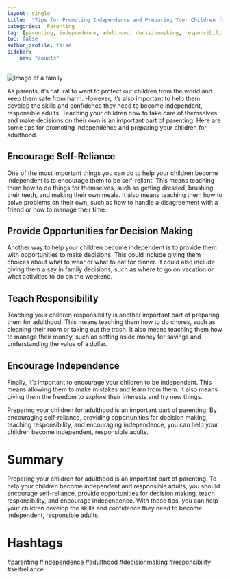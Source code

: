```yaml
---
layout: single
title:  "Tips for Promoting Independence and Preparing Your Children for Adulthood"
categories:  Parenting
tag: [parenting, independence, adulthood, decisionmaking, responsibility, selfreliance, ]
toc: false
author_profile: false
sidebar:
    nav: "counts"
---
```

    
![Image of a family](https://images.pexels.com/photos/145939/pexels-photo-145939.jpeg?auto=compress&cs=tinysrgb&dpr=2&h=650&w=940)

As parents, it’s natural to want to protect our children from the world and keep them safe from harm. However, it’s also important to help them develop the skills and confidence they need to become independent, responsible adults. Teaching your children how to take care of themselves and make decisions on their own is an important part of parenting. Here are some tips for promoting independence and preparing your children for adulthood.

## Encourage Self-Reliance

One of the most important things you can do to help your children become independent is to encourage them to be self-reliant. This means teaching them how to do things for themselves, such as getting dressed, brushing their teeth, and making their own meals. It also means teaching them how to solve problems on their own, such as how to handle a disagreement with a friend or how to manage their time.

## Provide Opportunities for Decision Making

Another way to help your children become independent is to provide them with opportunities to make decisions. This could include giving them choices about what to wear or what to eat for dinner. It could also include giving them a say in family decisions, such as where to go on vacation or what activities to do on the weekend.

## Teach Responsibility

Teaching your children responsibility is another important part of preparing them for adulthood. This means teaching them how to do chores, such as cleaning their room or taking out the trash. It also means teaching them how to manage their money, such as setting aside money for savings and understanding the value of a dollar.

## Encourage Independence

Finally, it’s important to encourage your children to be independent. This means allowing them to make mistakes and learn from them. It also means giving them the freedom to explore their interests and try new things.

Preparing your children for adulthood is an important part of parenting. By encouraging self-reliance, providing opportunities for decision making, teaching responsibility, and encouraging independence, you can help your children become independent, responsible adults.

# Summary

Preparing your children for adulthood is an important part of parenting. To help your children become independent and responsible adults, you should encourage self-reliance, provide opportunities for decision making, teach responsibility, and encourage independence. With these tips, you can help your children develop the skills and confidence they need to become independent, responsible adults. 

# Hashtags

#parenting #independence #adulthood #decisionmaking #responsibility #selfreliance